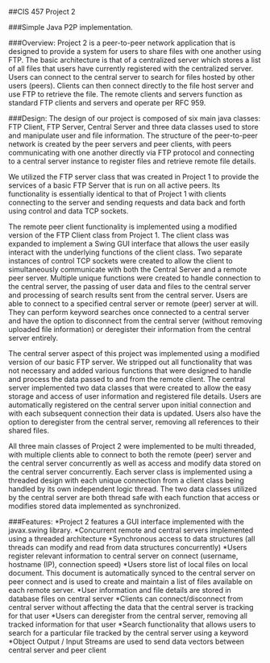 ##CIS 457 Project 2

###Simple Java P2P implementation.

###Overview: 
Project 2 is a peer-to-peer network application that is designed to provide a system for users to share files with one another using FTP. The basic architecture is that of a centralized server which stores a list of all files that users have currently registered with the centralized server. Users can connect to the central server to search for files hosted by other users (peers). Clients can then connect directly to the file host server and use FTP to retrieve the file. The remote clients and servers function as standard FTP clients and servers and operate per RFC 959.

###Design:
The design of our project is composed of six main java classes: FTP Client, FTP Server, Central Server and three data classes used to store and manipulate user and file information. The structure of the peer-to-peer network is created by the peer servers and peer clients, with peers communicating with one another directly via FTP protocol and connecting to a central server instance to register files and retrieve remote file details.

We utilized the FTP server class that was created in Project 1 to provide the services of a basic FTP Server that is run on all active peers. Its functionality is essentially identical to that of Project 1 with clients connecting to the server and sending requests and data back and forth using control and data TCP sockets.

The remote peer client functionality is implemented using a modified version of the FTP Client class from Project 1. The client class was expanded to implement a Swing GUI interface that allows the user easily interact with the underlying functions of the client class. Two separate instances of control TCP sockets were created to allow the client to simultaneously communicate with both the Central Server and a remote peer server. Multiple unique functions were created to handle connection to the central server, the passing of user data and files to the central server and processing of search results sent from the central server. Users are able to connect to a specified central server or remote (peer) server at will. They can perform keyword searches once connected to a central server and have the option to disconnect from the central server (without removing uploaded file information) or deregister their information from the central server entirely.

The central server aspect of this project was implemented using a modified version of our basic FTP server. We stripped out all functionality that was not necessary and added various functions that were designed to handle and process the data passed to and from the remote client. The central server implemented two data classes that were created to allow the easy storage and access of user information and registered file details. Users are automatically registered on the central server upon initial connection and with each subsequent connection their data is updated. Users also have the option to deregister from the central server, removing all references to their shared files.

All three main classes of Project 2 were implemented to be multi threaded, with multiple clients able to connect to both the remote (peer) server and the central server concurrently as well as access and modify data stored on the central server concurrently. Each server class is implemented using a threaded design with each unique connection from a client class being handled by its own independent logic thread. The two data classes utilized by the central server are both thread safe with each function that access or modifies stored data implemented as synchronized.

###Features:
*Project 2 features a GUI interface implemented with the javax.swing library.
*Concurrent remote and central servers implemented using a threaded architecture
*Synchronous access to data structures (all threads can modify and read from data structures concurrently)
*Users register relevant information to central server on connect (username, hostname (IP), connection speed)
*Users store list of local files on local document. This document is automatically synced to the central server on peer connect and is used to create and maintain a list of files available on each remote server.
*User information and file details are stored in database files on central server
*Clients can connect/disconnect from central server without affecting the data that the central server is tracking for that user
*Users can deregister from the central server, removing all tracked information for that user
*Search functionality that allows users to search for a particular file tracked by the central server using a keyword
*Object Output / Input Streams are used to send data vectors between central server and peer client
